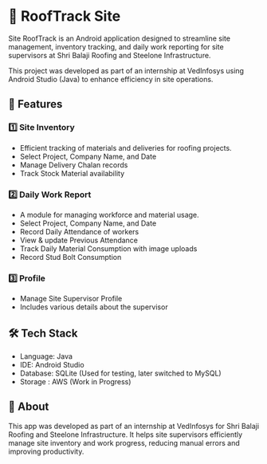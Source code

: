 # 🚧 RoofTrack Site

Site RoofTrack is an Android application designed to streamline site management, inventory tracking, and daily work reporting for site supervisors at Shri Balaji Roofing and Steelone Infrastructure.

This project was developed as part of an internship at VedInfosys using Android Studio (Java) to enhance efficiency in site operations.

## 📌 Features

### 1️⃣ Site Inventory

- Efficient tracking of materials and deliveries for roofing projects.
- Select Project, Company Name, and Date
- Manage Delivery Chalan records
- Track Stock Material availability

### 2️⃣ Daily Work Report

- A module for managing workforce and material usage.
- Select Project, Company Name, and Date
- Record Daily Attendance of workers
- View & update Previous Attendance
- Track Daily Material Consumption with image uploads
- Record Stud Bolt Consumption

### 3️⃣ Profile

- Manage Site Supervisor Profile
- Includes various details about the supervisor

## 🛠️ Tech Stack

- Language: Java
- IDE: Android Studio
- Database: SQLite (Used for testing, later switched to MySQL)
- Storage : AWS (Work in Progress)

## 📌 About

This app was developed as part of an internship at VedInfosys for Shri Balaji Roofing and Steelone Infrastructure. It helps site supervisors efficiently manage site inventory and work progress, reducing manual errors and improving productivity.
